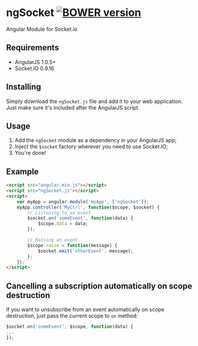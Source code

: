 # ngSocket [![BOWER version](https://badge-me.herokuapp.com/api/bower/chrisenytc/ng-socket.png)](http://badges.enytc.com/for/bower/chrisenytc/ng-socket)

Angular Module for Socket.io

## Requirements

 - AngularJS 1.0.5+
 - Socket.IO 0.9.16

## Installing

Simply download the `ngSocket.js` file and add it to your web application. Just make sure it's included after the AngularJS script.

## Usage

 1. Add the `ngSocket` module as a dependency in your AngularJS app;
 2. Inject the `$socket` factory wherever you need to use Socket.IO;
 3. You're done!

## Example
```html
<script src="angular.min.js"></script>
<script src="ngSocket.js"></script>
<script>
    var myApp = angular.module('myApp', ['ngSocket']);
    myApp.controller('MyCtrl', function($scope, $socket) {
        // Listening to an event
        $socket.on('someEvent', function(data) {
            $scope.data = data;
        });

        // Raising an event
        $scope.raise = function(message) {            
            $socket.emit('otherEvent', message);
        };
    });
</script>
``` 
## Cancelling a subscription automatically on scope destruction

If you want to unsubscribe from an event automatically on scope destruction, just pass the current scope to `on` method:

```javascript
$socket.on('someEvent', $scope, function(data) { 
... 
});
```
